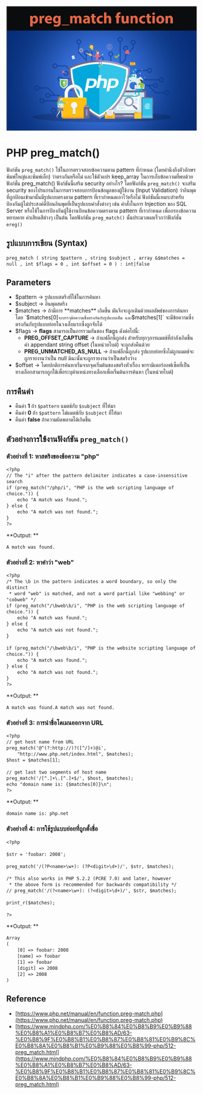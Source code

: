 ![](Image/Code4Sec_Week/php_preg_match_01.png)

# PHP preg_match()

ฟังก์ชัน `preg_match()` ใช้ในการตรวจสอบข้อความตาม pattern ที่กำหนด (โดยคำนึงถึงตัวอักษรพิมพ์ใหญ่และพิมพ์เล็ก) ว่าตรงกันหรือไม่ และใช้ตัวแปร keep_array ในการเก็บข้อความที่พบด้วยฟังก์ชั่น preg_match() ฟังก์ชันนี้เสริม security อย่างไร? โดยฟังก์ชัน `preg_match()` จะเสริม security ของโปรแกรมในการตรวจสอบการป้อนข้อมูลของผู้ใช้งาน (Input Validation) ว่าอินพุตที่ถูกป้อนเข้ามานั้นมีรูปแบบตรงตาม pattern ที่เรากำหนดเอาไว้หรือไม่ ฟังก์ชันนี้เหมาะสำหรับป้องกันผู้ไม่ประสงค์ดีป้อนอินพุตที่เป็นรูปแบบคำสั่งต่างๆ เช่น คำสั่งในการ Injection ของ SQL Server หรือใช้ในการป้องกันผู้ใช้งานป้อนข้อความตรงตาม pattern ที่เรากำหนด เพื่อกรองข้อความหยาบคาย คำเสียดสีต่างๆ เป็นต้น โดยฟังก์ชัน `preg_match()` นั้นประมวลผลเร็วกว่าฟังก์ชั่น `ereg()`

## รูปแบบการเขียน (Syntax)
```
preg_match ( string $pattern , string $subject , array &$matches = null , int $flags = 0 , int $offset = 0 ) : int|false
```

## Parameters
- $pattern -> รูปแบบสตริงที่ใช้ในการค้นหา
- $subject -> อินพุตสตริง
- $matches -> ถ้ามีการ **matches** เกิดขึ้น มันจึงจะถูกเติมด้วยผลลัพธ์ของการค้นหา โดย `$matches[0]` จะบรรจุข้อความซึ่งตรงกันกับรูปแบบเต็ม และ `$matches[1]` จะมีข้อความซึ่งตรงกันกับรูปแบบย่อยในวงเล็บแรกซึ่งถูกจับได้
- $flags -> **flags** สามารถเป็นการรวมกันของ flags ดังต่อไปนี้:
    - **PREG_OFFSET_CAPTURE** -> ถ้าแฟล็กนี้ถูกส่ง สำหรับทุกๆการแมตช์ที่กำลังเกิดขึ้น ค่า appendant string offset (ในหน่วยไบต์) จะถูกส่งคืนด้วย
    - **PREG_UNMATCHED_AS_NULL** -> ถ้าแฟล็กนี้ถูกส่ง รูปแบบย่อยซึ่งไม่ถูกแมตช์จะถูกรายงานว่าเป็น null มิฉะนั้นจะถูกรายงานว่าเป็นสตริงว่าง
- $offset -> โดยปกติการค้นหาเริ่มจากจุดเริ่มต้นของสตริงหัวเรื่อง พารามิเตอร์ออฟเซ็ตที่เป็นทางเลือกสามารถถูกใช้เพื่อระบุตำแหน่งทางเลือกเพื่อเริ่มต้นการค้นหา (ในหน่วยไบต์)

## การคืนค่า
- คืนค่า **1** ถ้า `$pattern` แมตช์กับ `$subject` ที่ให้มา
- คืนค่า **0** ถ้า `$pattern` ไม่แมตช์กับ `$subject` ที่ให้มา
- คืนค่า **false** ถ้าความผิดพลาดได้เกิดขึ้น

## ตัวอย่างการใช้งานฟังก์ชัน `preg_match()`
### ตัวอย่างที่ 1: หาสตริงของข้อความ "php"
```
<?php
// The "i" after the pattern delimiter indicates a case-insensitive search
if (preg_match("/php/i", "PHP is the web scripting language of choice.")) {
    echo "A match was found.";
} else {
    echo "A match was not found.";
}
?>
```
**Output: **
```
A match was found.
```

### ตัวอย่างที่ 2: หาคำว่า "web"
```
<?php
/* The \b in the pattern indicates a word boundary, so only the distinct
 * word "web" is matched, and not a word partial like "webbing" or "cobweb" */
if (preg_match("/\bweb\b/i", "PHP is the web scripting language of choice.")) {
    echo "A match was found.";
} else {
    echo "A match was not found.";
}

if (preg_match("/\bweb\b/i", "PHP is the website scripting language of choice.")) {
    echo "A match was found.";
} else {
    echo "A match was not found.";
}
?>
```
**Output: **
```
A match was found.A match was not found.
```

### ตัวอย่างที่ 3: การนำชื่อโดเมนออกจาก URL
```
<?php
// get host name from URL
preg_match('@^(?:http://)?([^/]+)@i',
    "http://www.php.net/index.html", $matches);
$host = $matches[1];

// get last two segments of host name
preg_match('/[^.]+\.[^.]+$/', $host, $matches);
echo "domain name is: {$matches[0]}\n";
?>
```
**Output: **
```
domain name is: php.net
```

### ตัวอย่างที่ 4: การใช้รูปแบบย่อยที่ถูกตั้งชื่อ
```
<?php

$str = 'foobar: 2008';

preg_match('/(?P<name>\w+): (?P<digit>\d+)/', $str, $matches);

/* This also works in PHP 5.2.2 (PCRE 7.0) and later, however 
 * the above form is recommended for backwards compatibility */
// preg_match('/(?<name>\w+): (?<digit>\d+)/', $str, $matches);

print_r($matches);

?>
```
**Output: **
```
Array
(
    [0] => foobar: 2008
    [name] => foobar
    [1] => foobar
    [digit] => 2008
    [2] => 2008
)
```

## Reference
- [https://www.php.net/manual/en/function.preg-match.php](https://www.php.net/manual/en/function.preg-match.php)
- [https://www.mindphp.com/%E0%B8%84%E0%B8%B9%E0%B9%88%E0%B8%A1%E0%B8%B7%E0%B8%AD/63-%E0%B8%9F%E0%B8%B1%E0%B8%87%E0%B8%81%E0%B9%8C%E0%B8%8A%E0%B8%B1%E0%B9%88%E0%B8%99-php/512-preg_match.html](https://www.mindphp.com/%E0%B8%84%E0%B8%B9%E0%B9%88%E0%B8%A1%E0%B8%B7%E0%B8%AD/63-%E0%B8%9F%E0%B8%B1%E0%B8%87%E0%B8%81%E0%B9%8C%E0%B8%8A%E0%B8%B1%E0%B9%88%E0%B8%99-php/512-preg_match.html)
